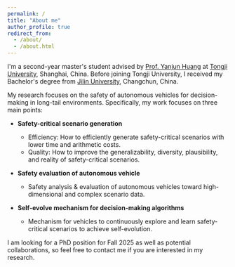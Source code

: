 ```yaml
---
permalink: /
title: "About me"
author_profile: true
redirect_from: 
  - /about/
  - /about.html
---
```


I'm a second-year master's student advised by [Prof. Yanjun Huang](https://www.researchgate.net/profile/Yanjun-Huang-4) at [Tongji University](https://www.tongji.edu.cn/eng/), Shanghai, China. Before joining Tongji University, I received my Bachelor's degree from [Jilin University](https://www.jlu.edu.cn/#), Changchun, China.

My research focuses on the safety of autonomous vehicles for decision-making in long-tail environments. Specifically, my work focuses on three main points: 
* **Safety-critical scenario generation**
    * Efficiency: How to efficiently generate safety-critical scenarios with lower time and arithmetic costs.
    * Quality: How to improve the generalizability, diversity, plausibility, and reality of safety-critical scenarios.
    
* **Safety evaluation of autonomous vehicle**
    * Safety analysis & evaluation of autonomous vehicles toward high-dimensional and complex scenario data.
    
* **Self-evolve mechanism for decision-making algorithms**
    * Mechanism for vehicles to continuously explore and learn safety-critical scenarios to achieve self-evolution.

I am looking for a PhD position for Fall 2025 as well as potential collaborations, so feel free to contact me if you are interested in my research.






